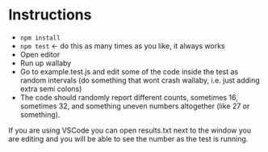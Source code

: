 # Instructions
- `npm install`
- `npm test` <- do this as many times as you like, it always works
- Open editor
- Run up wallaby
- Go to example.test.js and edit some of the code inside the test as random intervals (do something that wont crash wallaby, i.e. just adding extra semi colons)
- The code should randomly report different counts, sometimes 16, sometimes 32, and something uneven numbers altogether (like 27 or something).

If you are using VSCode you can open results.txt next to the window you are editing and you will be able to see the number as the test is running.